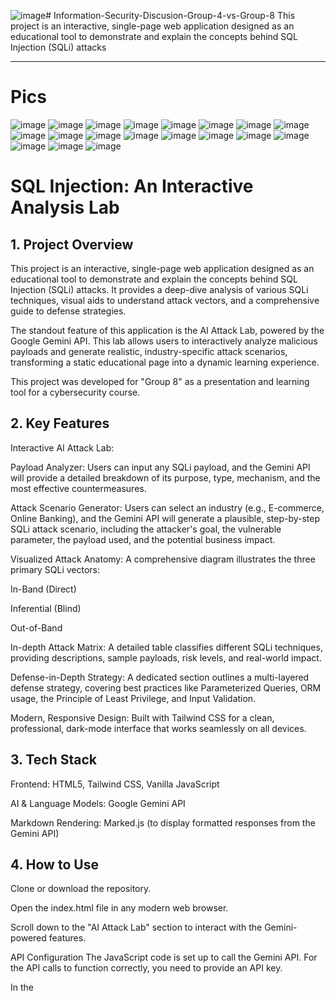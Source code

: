 ![image](https://github.com/user-attachments/assets/8dab4626-9693-41e2-993d-71ac00603c5d)# Information-Security-Discusion-Group-4-vs-Group-8
This project is an interactive, single-page web application designed as an educational tool to demonstrate and explain the concepts behind SQL Injection (SQLi) attacks

----------
# Pics
![image](https://github.com/user-attachments/assets/2e4bb989-82fa-41f0-acdb-a291b14e983e)
![image](https://github.com/user-attachments/assets/a088b463-7a9e-426b-9e8e-f5bef62a2c30)
![image](https://github.com/user-attachments/assets/1f94b542-21b1-4361-9e61-ff36517dd03c)
![image](https://github.com/user-attachments/assets/f5490e9f-c7b5-4ad5-9401-a3a54c12ac8c)
![image](https://github.com/user-attachments/assets/7afc538f-26e1-40cc-bef6-817a2ccfb768)
![image](https://github.com/user-attachments/assets/c722688c-003e-4217-9973-56be0bb8a79b)
![image](https://github.com/user-attachments/assets/57c8cdd0-ffd5-4e5e-9048-e1f01ce72627)
![image](https://github.com/user-attachments/assets/fbbb9b38-171f-4d67-929a-48e6a1c7ef88)
![image](https://github.com/user-attachments/assets/eec20bd7-571d-4bd1-8c10-cb798984c18c)
![image](https://github.com/user-attachments/assets/1a63655c-c102-4c5c-a8ba-2a32fff5147a)
![image](https://github.com/user-attachments/assets/76c655b8-11d7-41b0-8016-d4bb50eddcaf)
![image](https://github.com/user-attachments/assets/439ac50d-61b9-4cb4-ae52-89a39faa8ef8)
![image](https://github.com/user-attachments/assets/07d8d1ca-4557-4a0b-b9ef-2c88f3821930)
![image](https://github.com/user-attachments/assets/c960b455-30e7-43bf-9423-2c588b93c5e3)
![image](https://github.com/user-attachments/assets/2c47de5e-33fa-4818-b3d5-284cdd3c8619)
![image](https://github.com/user-attachments/assets/1c6f338f-b598-40a7-af8d-0b0b8a700b83)
![image](https://github.com/user-attachments/assets/8c528c88-71c8-45e3-9fc9-5a6ad32f8243)
![image](https://github.com/user-attachments/assets/fb601db3-0f98-4318-a157-a639680599c5)
![image](https://github.com/user-attachments/assets/987efb5c-bc37-4528-a497-f5a4178355d0)

# SQL Injection: An Interactive Analysis Lab
## 1. Project Overview
This project is an interactive, single-page web application designed as an educational tool to demonstrate and explain the concepts behind SQL Injection (SQLi) attacks. It provides a deep-dive analysis of various SQLi techniques, visual aids to understand attack vectors, and a comprehensive guide to defense strategies.

The standout feature of this application is the AI Attack Lab, powered by the Google Gemini API. This lab allows users to interactively analyze malicious payloads and generate realistic, industry-specific attack scenarios, transforming a static educational page into a dynamic learning experience.

This project was developed for "Group 8" as a presentation and learning tool for a cybersecurity course.

## 2. Key Features
Interactive AI Attack Lab:

Payload Analyzer: Users can input any SQLi payload, and the Gemini API will provide a detailed breakdown of its purpose, type, mechanism, and the most effective countermeasures.

Attack Scenario Generator: Users can select an industry (e.g., E-commerce, Online Banking), and the Gemini API will generate a plausible, step-by-step SQLi attack scenario, including the attacker's goal, the vulnerable parameter, the payload used, and the potential business impact.

Visualized Attack Anatomy: A comprehensive diagram illustrates the three primary SQLi vectors:

In-Band (Direct)

Inferential (Blind)

Out-of-Band

In-depth Attack Matrix: A detailed table classifies different SQLi techniques, providing descriptions, sample payloads, risk levels, and real-world impact.

Defense-in-Depth Strategy: A dedicated section outlines a multi-layered defense strategy, covering best practices like Parameterized Queries, ORM usage, the Principle of Least Privilege, and Input Validation.

Modern, Responsive Design: Built with Tailwind CSS for a clean, professional, dark-mode interface that works seamlessly on all devices.

## 3. Tech Stack
Frontend: HTML5, Tailwind CSS, Vanilla JavaScript

AI & Language Models: Google Gemini API

Markdown Rendering: Marked.js (to display formatted responses from the Gemini API)

## 4. How to Use
Clone or download the repository.

Open the index.html file in any modern web browser.

Scroll down to the "AI Attack Lab" section to interact with the Gemini-powered features.

API Configuration
The JavaScript code is set up to call the Gemini API. For the API calls to function correctly, you need to provide an API key.

In the <script> section of the HTML file, locate the following line:

const apiKey = ""; // API Key is handled by the environment

Replace the empty string with your own Google Gemini API key if you are running this project outside of its original environment.

## 5. Credits
This project was conceptualized and developed for Group 8 for their cybersecurity presentation. The content and structure are tailored to provide a comprehensive and engaging educational experience.
